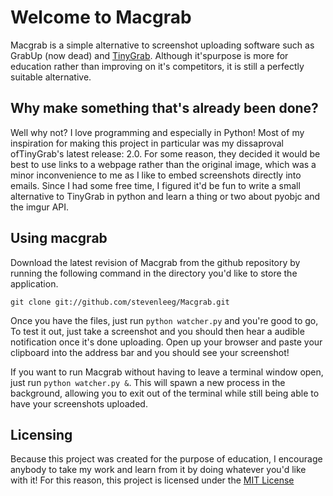 # Welcome to Macgrab
Macgrab is a simple alternative to screenshot uploading software such as GrabUp (now dead) and [TinyGrab](http://tinygrab.com). Although it'spurpose is more for education rather than improving on it's competitors, it is still a perfectly suitable alternative.

## Why make something that's already been done?
Well why not? I love programming and especially in Python! Most of my inspiration for making this project in particular was my dissaproval ofTinyGrab's latest release: 2.0. For some reason, they decided it would be best to use links to a webpage rather than the original image, which was a minor inconvenience to me as I like to embed screenshots directly into emails. Since I had some free time, I figured it'd be fun to write a small alternative to TinyGrab in python and learn a thing or two about pyobjc and the imgur API.

## Using macgrab
Download the latest revision of Macgrab from the github repository by running the following command in the directory you'd like to store the application.

    git clone git://github.com/stevenleeg/Macgrab.git

Once you have the files, just run `python watcher.py` and you're good to go, To test it out, just take a screenshot and you should then hear a audible notification once it's done uploading. Open up your browser and paste your clipboard into the address bar and you should see your screenshot!

If you want to run Macgrab without having to leave a terminal window open, just run `python watcher.py &`. This will spawn a new process in the background, allowing you to exit out of the terminal while still being able to have your screenshots uploaded.

## Licensing
Because this project was created for the purpose of education, I encourage anybody to take my work and learn from it by doing whatever you'd like with it! For this reason, this project is licensed under the [MIT License](http://www.opensource.org/licenses/mit-license.php)

